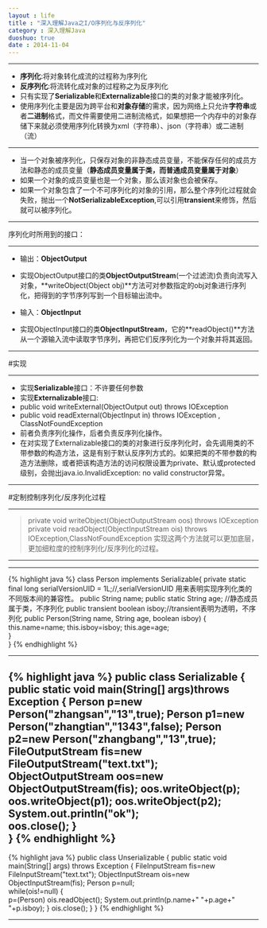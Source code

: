 ```yaml
---
layout : life
title : "深入理解Java之I/O序列化与反序列化"
category : 深入理解Java
duoshuo: true
date : 2014-11-04
---
```


------------

* **序列化**:将对象转化成流的过程称为序列化
* **反序列化**:将流转化成对象的过程称之为反序列化
* 只有实现了**Serializable**和**Externalizable**接口的类的对象才能被序列化。
* 使用序列化主要是因为跨平台和**对象存储**的需求，因为网络上只允许**字符串**或者**二进制**格式，而文件需要使用二进制流格式，如果想把一个内存中的对象存储下来就必须使用序列化转换为xml（字符串）、json（字符串）或二进制（流）

-------

* 当一个对象被序列化，只保存对象的非静态成员变量，不能保存任何的成员方法和静态的成员变量（**静态成员变量属于类，而普通成员变量属于对象**）
* 如果一个对象的成员变量也是一个对象，那么该对象也会被保存。
* 如果一个对象包含了一个不可序列化的对象的引用，那么整个序列化过程就会失败，抛出一个**NotSerializableException**,可以引用**transient**来修饰，然后就可以被序列化。

-----------

序列化时所用到的接口：

-----------

* 输出：**ObjectOutput**
 * 实现ObjectOutput接口的类**ObjectOutputStream**(一个过滤流)负责向流写入对象，**writeObject(Object obj)**方法可对参数指定的obj对象进行序列化，把得到的字节序列写到一个目标输出流中。

* 输入：**ObjectInput**
 * 实现ObjectInput接口的类**ObjectInputStream**，它的**readObject()**方法从一个源输入流中读取字节序列，再把它们反序列化为一个对象并将其返回。

-------

#实现

-------

* 实现**Serializable**接口：不许要任何参数
* 实现**Externalizable**接口:
 * public void writeExternal(ObjectOutput out) throws IOException
 * public void readExternal(ObjectInput in) throws IOException , ClassNotFoundException
 * 前者负责序列化操作，后者负责反序列化操作。
 * 在对实现了Externalizable接口的类的对象进行反序列化时，会先调用类的不带参数的构造方法，这是有别于默认反序列方式的。如果把类的不带参数的构造方法删除，或者把该构造方法的访问权限设置为private、默认或protected级别，会抛出java.io.InvalidException: no valid constructor异常。

-------

#定制控制序列化/反序列化过程

--------

> private void writeObject(ObjectOutputStream oos) throws IOException
> private void readObject(ObjectInputStream ois) throws IOException,ClassNotFoundException
实现这两个方法就可以更加底层，更加细粒度的控制序列化/反序列化的过程。
 
------------

-----------
 {% highlight java %}
class Person implements Serializable{
	private static final long serialVersionUID = 1L;//,serialVersionUID 用来表明实现序列化类的不同版本间的兼容性。
	public String name;
	public static String age; //静态成员属于类，不序列化
	public transient boolean isboy;//transient表明为透明，不序列化		public Person(String name, String age, boolean isboy)
    {
    	this.name=name;								    this.isboy=isboy;							        this.age=age;	
    }								
}
{% endhighlight %}

--------

{% highlight java %}
public class Serializable {
	public static void main(String[] args)throws Exception
	{										Person p=new Person("zhangsan","13",true);
      	    Person p1=new Person("zhangtian","1343",false);				Person p2=new Person("zhangbang","13",true);				    FileOutputStream fis=new FileOutputStream("text.txt");			ObjectOutputStream oos=new ObjectOutputStream(fis);
	    oos.writeObject(p);								oos.writeObject(p1);
	    oos.writeObject(p2);
	    System.out.println("ok");	
	    oos.close();
	}	
}
{% endhighlight %}
----------------

{% highlight java %}
public class Unserializable {
	public static void main(String[] args) throws Exception
	{
		FileInputStream fis=new FileInputStream("text.txt");
		ObjectInputStream ois=new ObjectInputStream(fis);
		Person p=null;						
		while(ois!=null)
		{	
			p=(Person) ois.readObject();
			System.out.println(p.name+"   "+p.age+"  "+p.isboy);		    }
		ois.close();
	}
}
{% endhighlight %}

----------------



